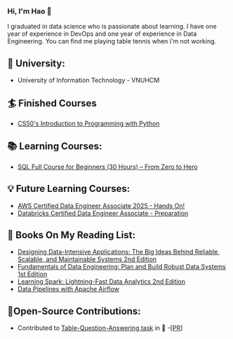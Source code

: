 ### Hi, I'm Hao :boy:

I graduated in data science who is passionate about learning. I have one year of experience in DevOps and one year of experience in Data Engineering. You can find me playing table tennis when i'm not working.

## :school: University:
- University of Information Technology - VNUHCM
## :surfer: Finished Courses
- [CS50's Introduction to Programming with Python](https://learning.edx.org/course/course-v1:HarvardX+CS50P+Python/home)
## :books: Learning Courses:
- [SQL Full Course for Beginners (30 Hours) – From Zero to Hero](https://www.youtube.com/watch?v=SSKVgrwhzus&t=102649s)
## :bulb: Future Learning Courses:
- [AWS Certified Data Engineer Associate 2025 - Hands On!](https://www.udemy.com/course/aws-data-engineer/?couponCode=2021PM25)
- [Databricks Certified Data Engineer Associate - Preparation](https://www.udemy.com/course/databricks-certified-data-engineer-associate/?couponCode=2021PM25)

## :notebook: Books On My Reading List:
- [Designing Data-Intensive Applications: The Big Ideas Behind Reliable, Scalable, and Maintainable Systems 2nd Edition](https://www.amazon.com/Designing-Data-Intensive-Applications-Reliable-Maintainable-dp-1098119061/dp/1098119061)
- [Fundamentals of Data Engineering: Plan and Build Robust Data Systems 1st Edition](https://www.amazon.com/Fundamentals-Data-Engineering-Robust-Systems/dp/1098108302)
- [Learning Spark: Lightning-Fast Data Analytics 2nd Edition](https://www.amazon.com/Learning-Spark-Jules-Damji/dp/1492050040)
- [Data Pipelines with Apache Airflow](https://www.amazon.com/Data-Pipelines-Apache-Airflow-Harenslak/dp/1617296902)
## 🥷Open-Source Contributions:
- Contributed to [Table-Question-Answering task](https://huggingface.co/tasks/table-question-answering) in 🤗 -[[PR](https://github.com/huggingface/hub-docs/pull/398)]
